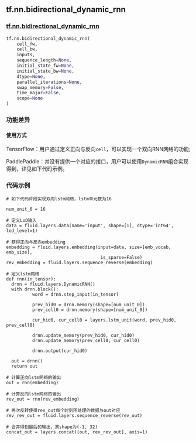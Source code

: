 ## tf.nn.bidirectional_dynamic_rnn


### [tf.nn.bidirectional_dynamic_rnn](https://www.tensorflow.org/versions/r1.13/api_docs/python/tf/nn/bidirectional_dynamic_rnn)

```python
tf.nn.bidirectional_dynamic_rnn(
    cell_fw,
    cell_bw,
    inputs,
    sequence_length=None,
    initial_state_fw=None,
    initial_state_bw=None,
    dtype=None,
    parallel_iterations=None,
    swap_memory=False,
    time_major=False,
    scope=None
)
```

### 功能差异

#### 使用方式
TensorFlow：用户通过定义正向与反向`cell`，可以实现一个双向RNN网络的功能;  

PaddlePaddle：并没有提供一个对应的接口，用户可以使用`DynamicRNN`组合实现得到，详见如下代码示例。

### 代码示例
```
# 如下代码片段实现双向lstm网络，lstm单元数为16

num_unit_0 = 16

# 定义LoD输入
data = fluid.layers.data(name='input', shape=[1], dtype='int64', lod_level=1)

# 获得正向与反向embedding
embedding = fluid.layers.embedding(input=data, size=[emb_vocab, emb_size],
                                    is_sparse=False)
rev_embedding = fluid.layers.sequence_reverse(embedding)

# 定义lstm网络
def rnn(in_tensor):
  drnn = fluid.layers.DynamicRNN()
  with drnn.block():
          word = drnn.step_input(in_tensor) 
  
          prev_hid0 = drnn.memory(shape=[num_unit_0])
          prev_cell0 = drnn.memory(shape=[num_unit_0])
  
          cur_hid0, cur_cell0 = layers.lstm_unit(word, prev_hid0, prev_cell0)
  
          drnn.update_memory(prev_hid0, cur_hid0)  
          drnn.update_memory(prev_cell0, cur_cell0)  
          
          drnn.output(cur_hid0)

  out = drnn()
  return out

# 计算正向lstm网络的输出
out = rnn(embedding) 

# 计算反向lstm网络的输出
rev_out = rnn(rev_embedding) 

# 再次反转使得rev_out每个时刻所处理的数据与out对应
rev_rev_out = fluid.layers.sequence_reverse(rev_out)

# 合并得到最后的输出，其shape为(-1, 32)
concat_out = layers.concat([out, rev_rev_out], axis=1)                                               

```